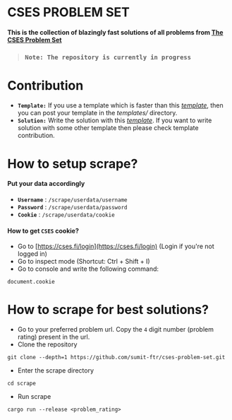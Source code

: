 # CSES PROBLEM SET
#### This is the collection of blazingly fast solutions of all problems from [**The CSES Problem Set**](https://cses.fi/problemset/)
> ### **`Note: The repository is currently in progress`**

# Contribution
- **`Template:`** If you use a template which is faster than this [*template*](https://github.com/sumit-ftr/cses-300/blob/master/template.rs), then you can post your template in the *templates/* directory.
- **`Solution:`** Write the solution with this [*template*](https://github.com/sumit-ftr/cses-300/blob/master/template.rs). If you want to write solution with some other template then please check template contribution.

# How to setup scrape?
#### Put your data accordingly
- **`Username`** : `/scrape/userdata/username`
- **`Password`** : `/scrape/userdata/password`
- **`Cookie`** : `/scrape/userdata/cookie`

#### How to get **`CSES`** cookie?
- Go to [https://cses.fi/login](https://cses.fi/login) (Login if you're not logged in)
- Go to inspect mode (Shortcut: Ctrl + Shift + I)
- Go to console and write the following command:
```
document.cookie
```

# How to scrape for best solutions?
- Go to your preferred problem url. Copy the `4` digit number (problem rating) present in the url.
- Clone the repository
```
git clone --depth=1 https://github.com/sumit-ftr/cses-problem-set.git
``` 
- Enter the scrape directory
```
cd scrape
```
- Run scrape
```
cargo run --release <problem_rating>
```

